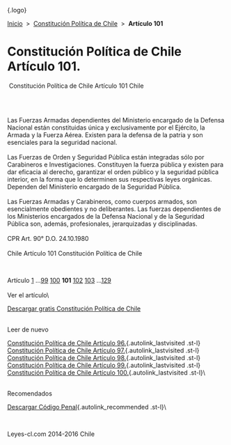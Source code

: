 <div class="wrapper">

[](/index.htm){.logo}
<div class="breadcrumbs">

[Inicio](/index.htm)  &gt;  [Constitución Política de
Chile](/constitucion_politica_de_chile.htm "Constitución Política de Chile")
 &gt;  **Artículo 101**

</div>

<div class="middle">

<div class="container">

Constitución Política de Chile\
Artículo 101.
===============================

<div id="goser">

</div>

﻿
Constitución Política de Chile Artículo 101 Chile

\
﻿
<div id="squareAds">

</div>

<div id="statya">

Las Fuerzas Armadas dependientes del Ministerio encargado de la Defensa
Nacional están constituidas única y exclusivamente por el Ejército, la
Armada y la Fuerza Aérea. Existen para la defensa de la patria y son
esenciales para la seguridad nacional.\
\
Las Fuerzas de Orden y Seguridad Pública están integradas sólo por
Carabineros e Investigaciones. Constituyen la fuerza pública y existen
para dar eficacia al derecho, garantizar el orden público y la seguridad
pública interior, en la forma que lo determinen sus respectivas leyes
orgánicas. Dependen del Ministerio encargado de la Seguridad Pública.\
\
Las Fuerzas Armadas y Carabineros, como cuerpos armados, son
esencialmente obedientes y no deliberantes. Las fuerzas dependientes de
los Ministerios encargados de la Defensa Nacional y de la Seguridad
Pública son, además, profesionales, jerarquizadas y disciplinadas.\
\
CPR Art. 90° D.O. 24.10.1980\
\
Chile Artículo 101 Constitución Política de Chile

</div>

﻿
<div id="ads1">

</div>

<div class="breadstat">

Artículo
[1](/constitucion_politica_de_chile/1.htm) ...[99](/constitucion_politica_de_chile/99.htm) [100](/constitucion_politica_de_chile/100.htm) **101** [102](/constitucion_politica_de_chile/102.htm) [103](/constitucion_politica_de_chile/103.htm) ...[129](/constitucion_politica_de_chile/129.htm) \
\
Ver el artículo\

</div>

[Descargar gratis Constitución Política de
Chile](/constitucion_politica_de_chile/download.htm "Descargar gratis Constitución Política de Chile")
﻿
<div style="clear: left">

</div>

\
Leer de nuevo

[Constitución Política de Chile Artículo
96.](/constitucion_politica_de_chile/96.htm){.autolink_lastvisited
.st-l} [Constitución Política de Chile Artículo
97.](/constitucion_politica_de_chile/97.htm){.autolink_lastvisited
.st-l} [Constitución Política de Chile Artículo
98.](/constitucion_politica_de_chile/98.htm){.autolink_lastvisited
.st-l} [Constitución Política de Chile Artículo
99.](/constitucion_politica_de_chile/99.htm){.autolink_lastvisited
.st-l} [Constitución Política de Chile Artículo
100.](/constitucion_politica_de_chile/100.htm){.autolink_lastvisited
.st-l}\
<div style="clear: left">

</div>

\
Recomendados

[Descargar Código
Penal](/codigo_penal/download.htm?utm_source=this&utm_medium=refs&utm_campaign=recommended){.autolink_recommended
.st-l}\

</div>

﻿
<div id="LeftAds">

</div>

</div>

Leyes-cl.com 2014-2016 Chile

</div>
